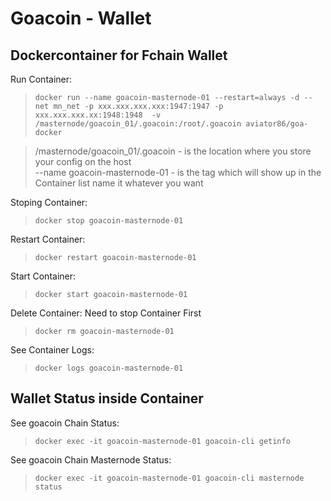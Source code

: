 # <h1>Goacoin - Wallet
## Dockercontainer for Fchain Wallet

Run Container:
>```docker run --name goacoin-masternode-01 --restart=always -d --net mn_net -p xxx.xxx.xxx.xxx:1947:1947 -p xxx.xxx.xxx.xx:1948:1948  -v /masternode/goacoin_01/.goacoin:/root/.goacoin aviator86/goa-docker```

> /masternode/goacoin_01/.goacoin - is the location where you store your config on the host  
--name  goacoin-masternode-01 - is the tag which will show up in the Container list name it whatever you want

Stoping Container:
>```docker stop goacoin-masternode-01```

Restart Container:
>```docker restart goacoin-masternode-01```

Start Container:
>```docker start goacoin-masternode-01```

Delete Container: Need to stop Container First
>```docker rm goacoin-masternode-01```

See Container Logs:
>```docker logs goacoin-masternode-01```

## Wallet Status inside Container
See goacoin Chain Status:
>```docker exec -it goacoin-masternode-01 goacoin-cli getinfo```

See goacoin Chain Masternode Status:
>```docker exec -it goacoin-masternode-01 goacoin-cli masternode status```